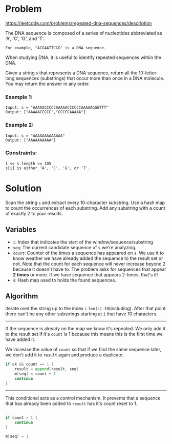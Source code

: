 # Problem
https://leetcode.com/problems/repeated-dna-sequences/description

The DNA sequence is composed of a series of nucleotides abbreviated as 'A', 'C', 'G', and 'T'.

    For example, "ACGAATTCCG" is a DNA sequence.

When studying DNA, it is useful to identify repeated sequences within the DNA.

Given a string `s` that represents a DNA sequence, return all the 10-letter-long sequences (substrings) that occur more than once in a DNA molecule. You may return the answer in any order.


### Example 1:

    Input: s = "AAAAACCCCCAAAAACCCCCCAAAAAGGGTTT"
    Output: ["AAAAACCCCC","CCCCCAAAAA"]

### Example 2:

    Input: s = "AAAAAAAAAAAAA"
    Output: ["AAAAAAAAAA"]


### Constraints:

    1 <= s.length <= 105
    s[i] is either 'A', 'C', 'G', or 'T'.

# Solution
Scan the string `s` and extract every 10-character substring. Use a hash map to count the occurrences of each substring. Add any substring with a count of exactly 2 to your results.


## Variables
- `i`: Index that indicates the start of the window/sequence/substring
- `seq`: The current candidate sequence of `s` we're analyzing. 
- `count`: Counter of the times a sequence has appeared on `s`. We use it to know weather we have already added the sequence to the result set or not. Note that the count for each sequence will never increase beyond 2 because it doesn't have to. The problem asks for sequences that appear **2 times** or more. If we have sequence that appears 2-times, that's it!
- `m`: Hash map used to holds the found sequences.

## Algorithm
Iterate over the string up to the index `i` `len(s)-10`(including). After that point there can't be any other substrings starting at `i` that have 10 characters.

---
If the sequence is already on the map we know it's repeated. We only add it to the result set if it's `count` is 1 because this means this is the first time we have added it.

We increase the value of `count` so that if we find the same sequence later, we don't add it to `result` again and produce a duplicate.
```go
if ok && count == 1 {
    result = append(result, seq)
    m[seq] = count + 1
    continue
}
```
---
This conditional acts as a control mechanism. It prevents that a sequence that has already been added to `result` has it's count reset to 1.
```go
...
if count > 1 {
    continue
}

m[seq] = 1

```
